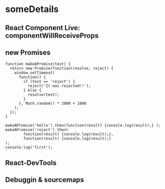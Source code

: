 # someDetails

## React Component Live: componentWillReceiveProps
## new Promises
```
function makeAPromise(text) {
  return new Promise(function(resolve, reject) {
    window.setTimeout(
      function() {
        if (text == 'reject') {
          reject('It was rejected!!');
        } else {
          resolve(text);
        }
      }, Math.random() * 2000 + 1000
    );
  });
}

makeAPromise('hello').then(function(result) {console.log(result);} );
makeAPromise('reject').then(
        function(result) {console.log(result);}, 
        function(result) {console.log(result);}
);
console.log('first');
```
## React-DevTools
## Debuggin & sourcemaps
